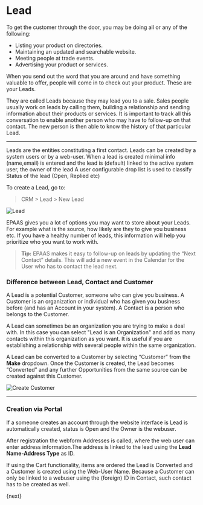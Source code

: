 <!-- add-breadcrumbs -->
# Lead

To get the customer through the door, you may be doing all or any of the
following:

  * Listing your product on directories.
  * Maintaining an updated and searchable website.
  * Meeting people at trade events.
  * Advertising your product or services.

When you send out the word that you are around and have something valuable to
offer, people will come in to check out your product. These are your Leads.

They are called Leads because they may lead you to a sale. Sales people
usually work on leads by calling them, building a relationship and sending
information about their products or services. It is important to track all
this conversation to enable another person who may have to follow-up on that
contact. The new person is then able to know the history of that particular
Lead.

---

Leads are the  entities constituting a first contact. Leads can be created by a system users or by a web-user. When a lead is created minimal info (name,email) is entered and the lead is (default) linked to the active system user, the owner of the lead  A user configurable drop list is used to classify Status of the lead (Open, Replied etc)

To create a Lead, go to:

> CRM > Lead > New Lead

<img class="screenshot" alt="Lead" src="{{docs_base_url}}/assets/img/crm/lead.png">

EPAAS gives you a lot of options you may want to store about your Leads. For
example what is the source, how likely are they to give you business etc. If
you have a healthy number of leads, this information will help you prioritize
who you want to work with.

> **Tip:** EPAAS makes it easy to follow-up on leads by updating the “Next
Contact” details. This will add a new event in the Calendar for the User who
has to contact the lead next.

### Difference between Lead, Contact and Customer

A Lead is a potential Customer, someone who can give you business. A Customer is an
organization or individual who has given you business before (and has an Account
in your system). A Contact is a person who belongs to the Customer.

A Lead can sometimes be an organization you are trying to make a deal with. In this case you can select "Lead is an Organization" and add as many contacts within this organization as you want.
It is useful if you are establishing a relationship with several people within the same organization.

A Lead can be converted to a Customer by selecting “Customer” from the **Make**
dropdown. Once the Customer is created, the Lead becomes “Converted” and any
further Opportunities from the same source can be created against this
Customer.

<img class="screenshot" alt="Create Customer" src="{{docs_base_url}}/assets/img/crm/lead-to-customer.gif">

---

### Creation via Portal

If a someone creates an account through the website interface is Lead is automatically created, status is Open and the Owner is the webuser.

After registration the webform Addresses is called, where the web user can enter address information.The address is linked to the lead using the **Lead Name-Address Type** as ID.

If using the Cart functionality, items are ordered the Lead is Converted and a Customer is created using the Web-User Name. Because a Customer can only be linked to a webuser using the (foreign) ID in Contact, such contact has to be created as well.

{next}
